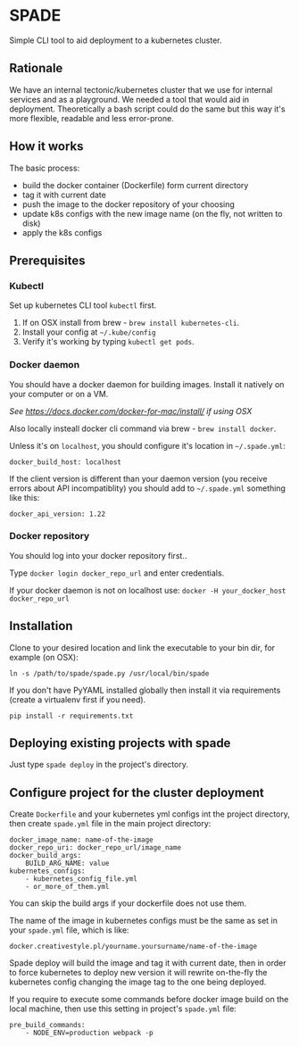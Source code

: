 SPADE
=====

Simple CLI tool to aid deployment to a kubernetes cluster.

## Rationale

We have an internal tectonic/kubernetes cluster that we use for internal services and as a playground.
We needed a tool that would aid in deployment. Theoretically a bash script could do the same
but this way it's more flexible, readable and less error-prone.

## How it works

The basic process:
 - build the docker container (Dockerfile) form current directory
 - tag it with current date
 - push the image to the docker repository of your choosing
 - update k8s configs with the new image name (on the fly, not written to disk)
 - apply the k8s configs

## Prerequisites

### Kubectl

Set up kubernetes CLI tool `kubectl` first.

1. If on OSX install from brew - `brew install kubernetes-cli`.
2. Install your config at `~/.kube/config`
3. Verify it's working by typing `kubectl get pods`.

### Docker daemon

You should have a docker daemon for building images. Install it natively on your computer or on a VM.

_See https://docs.docker.com/docker-for-mac/install/ if using OSX_

Also locally insteall docker cli command via brew - `brew install docker`.

Unless it's on `localhost`, you should configure it's location in `~/.spade.yml`:

```
docker_build_host: localhost
```

If the client version is different than your daemon version (you receive errors about API incompatiblity) 
you should add to `~/.spade.yml` something like this:

```
docker_api_version: 1.22
```

### Docker repository

You should log into your docker repository first..

Type `docker login docker_repo_url` and enter credentials.

If your docker daemon is not on localhost use:
`docker -H your_docker_host docker_repo_url`

## Installation

Clone to your desired location and link the executable to your bin dir, for example (on OSX):

```
ln -s /path/to/spade/spade.py /usr/local/bin/spade
```

If you don't have PyYAML installed globally then install it via requirements (create a virtualenv first if you need).

```
pip install -r requirements.txt 
```

## Deploying existing projects with spade

Just type `spade deploy` in the project's directory.

## Configure project for the cluster deployment

Create `Dockerfile` and your kubernetes yml configs int the project directory, then create `spade.yml` file in the 
main project directory:

```
docker_image_name: name-of-the-image
docker_repo_uri: docker_repo_url/image_name
docker_build_args:
    BUILD_ARG_NAME: value
kubernetes_configs:
    - kubernetes_config_file.yml
    - or_more_of_them.yml
```

You can skip the build args if your dockerfile does not use them.

The name of the image in kubernetes configs must be the same as set in your `spade.yml` file, which is like:

```
docker.creativestyle.pl/yourname.yoursurname/name-of-the-image
```

Spade deploy will build the image and tag it with current date, then in order to force kubernetes to deploy new version
it will rewrite on-the-fly the kubernetes config changing the image tag to the one being deployed.

If you require to execute some commands before docker image build on the local machine, then use this setting in project's
`spade.yml` file:

```
pre_build_commands:
    - NODE_ENV=production webpack -p
```
